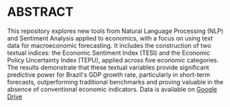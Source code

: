 # ABSTRACT

This repository explores new tools from Natural Language Processing (NLP) and Sentiment Analysis applied to economics, with a focus on using text data for macroeconomic forecasting. It includes the construction of two textual indices: the Economic Sentiment Index (TESI) and the Economic Policy Uncertainty Index (TEPU), applied across five economic categories. The results demonstrate that these textual variables provide significant predictive power for Brazil's GDP growth rate, particularly in short-term forecasts, outperforming traditional benchmarks and proving valuable in the absence of conventional economic indicators. Data is available on [Google Drive](https://drive.google.com/drive/u/1/folders/1Nody-yyQQBYg_QLQ0vPLtDvj9pD5EVa-)
